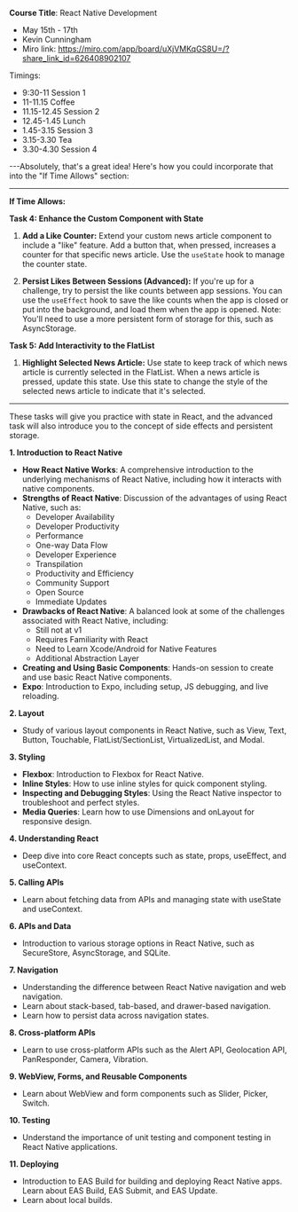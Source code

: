 **Course Title**: React Native Development

- May 15th - 17th
- Kevin Cunningham
- Miro link: https://miro.com/app/board/uXjVMKqGS8U=/?share_link_id=626408902107

Timings:

- 9:30-11 Session 1
- 11-11.15 Coffee
- 11.15-12.45 Session 2
- 12.45-1.45 Lunch
- 1.45-3.15 Session 3
- 3.15-3.30 Tea
- 3.30-4.30 Session 4

---Absolutely, that's a great idea! Here's how you could incorporate that into the "If Time Allows" section:

---

**If Time Allows:**

**Task 4: Enhance the Custom Component with State**

1. **Add a Like Counter:** Extend your custom news article component to include a "like" feature. Add a button that, when pressed, increases a counter for that specific news article. Use the `useState` hook to manage the counter state. 

2. **Persist Likes Between Sessions (Advanced):** If you're up for a challenge, try to persist the like counts between app sessions. You can use the `useEffect` hook to save the like counts when the app is closed or put into the background, and load them when the app is opened. Note: You'll need to use a more persistent form of storage for this, such as AsyncStorage.

**Task 5: Add Interactivity to the FlatList**

1. **Highlight Selected News Article:** Use state to keep track of which news article is currently selected in the FlatList. When a news article is pressed, update this state. Use this state to change the style of the selected news article to indicate that it's selected.

---

These tasks will give you practice with state in React, and the advanced task will also introduce you to the concept of side effects and persistent storage.

**1. Introduction to React Native**
   - **How React Native Works**: A comprehensive introduction to the underlying mechanisms of React Native, including how it interacts with native components.
   - **Strengths of React Native**: Discussion of the advantages of using React Native, such as:
     - Developer Availability
     - Developer Productivity
     - Performance
     - One-way Data Flow
     - Developer Experience
     - Transpilation
     - Productivity and Efficiency
     - Community Support
     - Open Source
     - Immediate Updates
   - **Drawbacks of React Native**: A balanced look at some of the challenges associated with React Native, including:
     - Still not at v1
     - Requires Familiarity with React
     - Need to Learn Xcode/Android for Native Features
     - Additional Abstraction Layer
   - **Creating and Using Basic Components**: Hands-on session to create and use basic React Native components.
   - **Expo**: Introduction to Expo, including setup, JS debugging, and live reloading.

**2. Layout**
   - Study of various layout components in React Native, such as View, Text, Button, Touchable, FlatList/SectionList, VirtualizedList, and Modal.

**3. Styling**
   - **Flexbox**: Introduction to Flexbox for React Native.
   - **Inline Styles**: How to use inline styles for quick component styling.
   - **Inspecting and Debugging Styles**: Using the React Native inspector to troubleshoot and perfect styles.
   - **Media Queries**: Learn how to use Dimensions and onLayout for responsive design.

**4. Understanding React**
   - Deep dive into core React concepts such as state, props, useEffect, and useContext.

**5. Calling APIs**
   - Learn about fetching data from APIs and managing state with useState and useContext.

**6. APIs and Data**
   - Introduction to various storage options in React Native, such as SecureStore, AsyncStorage, and SQLite.

**7. Navigation**
   - Understanding the difference between React Native navigation and web navigation.
   - Learn about stack-based, tab-based, and drawer-based navigation.
   - Learn how to persist data across navigation states.

**8. Cross-platform APIs**
   - Learn to use cross-platform APIs such as the Alert API, Geolocation API, PanResponder, Camera, Vibration.

**9. WebView, Forms, and Reusable Components**
   - Learn about WebView and form components such as Slider, Picker, Switch.

**10. Testing**
   - Understand the importance of unit testing and component testing in React Native applications.

**11. Deploying**
   - Introduction to EAS Build for building and deploying React Native apps. Learn about EAS Build, EAS Submit, and EAS Update.
   - Learn about local builds.
